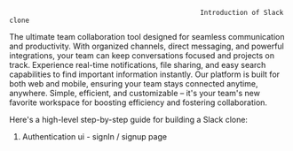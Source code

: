                                                     Introduction of Slack clone

The ultimate team collaboration tool designed for seamless communication and productivity. With organized channels, direct messaging, and powerful integrations, your team can keep conversations focused and projects on track. Experience real-time notifications, file sharing, and easy search capabilities to find important information instantly. Our platform is built for both web and mobile, ensuring your team stays connected anytime, anywhere. Simple, efficient, and customizable – it's your team's new favorite workspace for boosting efficiency and fostering collaboration.

Here's a high-level step-by-step guide for building a Slack clone:

1. Authentication ui - signIn / signup page
